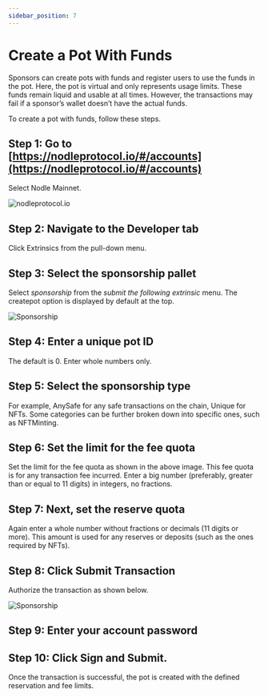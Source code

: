 ```yaml
---
sidebar_position: 7
---
```


# Create a Pot With Funds

Sponsors can create pots with funds and register users to use the funds in the pot. Here, the pot is virtual and only represents usage limits. These funds remain liquid and usable at all times. However, the transactions may fail if a sponsor’s wallet doesn’t have the actual funds. 

To create a pot with funds, follow these steps. 

## Step 1: Go to [https://nodleprotocol.io/#/accounts](https://nodleprotocol.io/#/accounts)
Select Nodle Mainnet.

![nodleprotocol.io](/img/docs/nodle-cash/nodle-mainnet.png)

## Step 2: Navigate to the Developer tab
Click Extrinsics from the pull-down menu. 
   
## Step 3: Select the sponsorship pallet
Select *sponsorship* from the *submit the following extrinsic* menu. The createpot option is displayed by default at the top.

 ![Sponsorship](/img/docs/nodle-chain/sponsor1.png)

## Step 4: Enter a unique pot ID
The default is 0. Enter whole numbers only. 

## Step 5: Select the sponsorship type
For example, AnySafe for any safe transactions on the chain, Unique for NFTs. Some categories can be further broken down into specific ones, such as NFTMinting. 

## Step 6: Set the limit for the fee quota 
Set the limit for the fee quota as shown in the above image. This fee quota is for any transaction fee incurred. Enter a big number (preferably, greater than or equal to 11 digits) in integers, no fractions. 

## Step 7: Next, set the reserve quota
Again enter a whole number without fractions or decimals (11 digits or more). This amount is used for any reserves or deposits (such as the ones required by NFTs). 

## Step 8: Click Submit Transaction 
Authorize the transaction as shown below.  

   ![Sponsorship](/img/docs/nodle-chain/sponsor2.png)

## Step 9: Enter your account password 

## Step 10: Click Sign and Submit. 
Once the transaction is successful, the pot is created with the defined reservation and fee limits.

